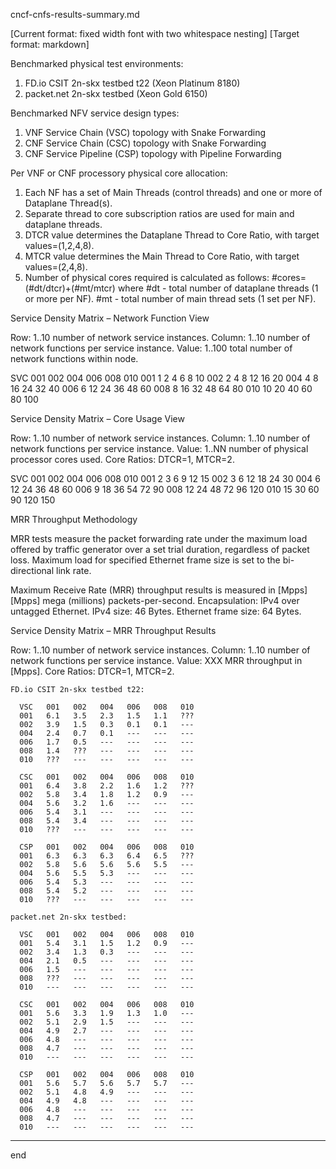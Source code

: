 cncf-cnfs-results-summary.md

[Current format: fixed width font with two whitespace nesting]
[Target format: markdown]

Benchmarked physical test environments:

  1. FD.io CSIT 2n-skx testbed t22  (Xeon Platinum 8180)
  2. packet.net 2n-skx testbed (Xeon Gold 6150)

Benchmarked NFV service design types:

  1. VNF Service Chain (VSC) topology with Snake Forwarding
  2. CNF Service Chain (CSC) topology with Snake Forwarding
  3. CNF Service Pipeline (CSP) topology with Pipeline Forwarding

Per VNF or CNF processory physical core allocation:

  1. Each NF has a set of Main Threads (control threads) and one or more of Dataplane Thread(s).
  2. Separate thread to core subscription ratios are used for main and dataplane threads.
  3. DTCR value determines the Dataplane Thread to Core Ratio, with target values=(1,2,4,8).
  4. MTCR value determines the Main Thread to Core Ratio, with target values=(2,4,8).
  5. Number of physical cores required is calculated as follows:
      #cores=(#dt/dtcr)+(#mt/mtcr)
      where
        #dt - total number of dataplane threads (1 or more per NF).
        #mt - total number of main thread sets (1 set per NF).

Service Density Matrix – Network Function View

  Row:    1..10  number of network service instances.
  Column: 1..10  number of network functions per service instance.
  Value:  1..100 total number of network functions within node.

  SVC   001   002   004   006   008   010
  001     1     2     4     6     8    10
  002     2     4     8    12    16    20
  004     4     8    16    24    32    40
  006     6    12    24    36    48    60
  008     8    16    32    48    64    80
  010    10    20    40    60    80   100

Service Density Matrix – Core Usage View

  Row:    1..10  number of network service instances.
  Column: 1..10  number of network functions per service instance.
  Value:  1..NN  number of physical processor cores used.
  Core Ratios: DTCR=1, MTCR=2.

  SVC   001   002   004   006   008   010
  001     2     3     6     9    12    15
  002     3     6    12    18    24    30
  004     6    12    24    36    48    60
  006     9    18    36    54    72    90
  008    12    24    48    72    96   120
  010    15    30    60    90   120   150

MRR Throughput Methodology

  MRR tests measure the packet forwarding rate under the maximum load
  offered by traffic generator over a set trial duration, regardless of
  packet loss. Maximum load for specified Ethernet frame size is set to
  the bi-directional link rate.

  Maximum Receive Rate (MRR) throughput results is measured in [Mpps]
    [Mpps] mega (millions) packets-per-second.
    Encapsulation: IPv4 over untagged Ethernet.
    IPv4 size: 46 Bytes.
    Ethernet frame size: 64 Bytes.

Service Density Matrix – MRR Throughput Results

  Row:    1..10  number of network service instances.
  Column: 1..10  number of network functions per service instance.
  Value:  XXX    MRR throughput in [Mpps].
  Core Ratios: DTCR=1, MTCR=2.

    FD.io CSIT 2n-skx testbed t22:

      VSC   001   002   004   006   008   010
      001   6.1   3.5   2.3   1.5   1.1   ???
      002   3.9   1.5   0.3   0.1   0.1   ---
      004   2.4   0.7   0.1   ---   ---   ---
      006   1.7   0.5   ---   ---   ---   ---
      008   1.4   ???   ---   ---   ---   ---
      010   ???   ---   ---   ---   ---   ---

      CSC   001   002   004   006   008   010
      001   6.4   3.8   2.2   1.6   1.2   ???
      002   5.8   3.4   1.8   1.2   0.9   ---
      004   5.6   3.2   1.6   ---   ---   ---
      006   5.4   3.1   ---   ---   ---   ---
      008   5.4   3.4   ---   ---   ---   ---
      010   ???   ---   ---   ---   ---   ---

      CSP   001   002   004   006   008   010
      001   6.3   6.3   6.3   6.4   6.5   ???
      002   5.8   5.6   5.6   5.6   5.5   ---
      004   5.6   5.5   5.3   ---   ---   ---
      006   5.4   5.3   ---   ---   ---   ---
      008   5.4   5.2   ---   ---   ---   ---
      010   ???   ---   ---   ---   ---   ---

    packet.net 2n-skx testbed:

      VSC   001   002   004   006   008   010
      001   5.4   3.1   1.5   1.2   0.9   ---
      002   3.4   1.3   0.3   ---   ---   ---
      004   2.1   0.5   ---   ---   ---   ---
      006   1.5   ---   ---   ---   ---   ---
      008   ???   ---   ---   ---   ---   ---
      010   ---   ---   ---   ---   ---   ---

      CSC   001   002   004   006   008   010
      001   5.6   3.3   1.9   1.3   1.0   ---
      002   5.1   2.9   1.5   ---   ---   ---
      004   4.9   2.7   ---   ---   ---   ---
      006   4.8   ---   ---   ---   ---   ---
      008   4.7   ---   ---   ---   ---   ---
      010   ---   ---   ---   ---   ---   ---

      CSP   001   002   004   006   008   010
      001   5.6   5.7   5.6   5.7   5.7   ---
      002   5.1   4.8   4.9   ---   ---   ---
      004   4.9   4.8   ---   ---   ---   ---
      006   4.8   ---   ---   ---   ---   ---
      008   4.7   ---   ---   ---   ---   ---
      010   ---   ---   ---   ---   ---   ---

---
end
